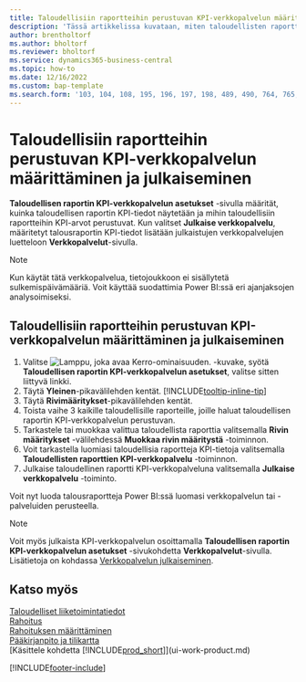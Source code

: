 ```yaml
---
title: Taloudellisiin raportteihin perustuvan KPI-verkkopalvelun määrittäminen ja julkaiseminen
description: 'Tässä artikkelissa kuvataan, miten taloudellisten raporttien KPI-tiedot näytetään tietyissä taloudellisissa raporteissa.'
author: brentholtorf
ms.author: bholtorf
ms.reviewer: bholtorf
ms.service: dynamics365-business-central
ms.topic: how-to
ms.date: 12/16/2022
ms.custom: bap-template
ms.search.form: '103, 104, 108, 195, 196, 197, 198, 489, 490, 764, 765, 766'
---
```

# <a name="set-up-and-publish-kpi-web-services-based-on-financial-reports"></a><a name="set-up-and-publish-kpi-web-services-based-on-financial-reports"></a><a name="set-up-and-publish-kpi-web-services-based-on-financial-reports"></a>Taloudellisiin raportteihin perustuvan KPI-verkkopalvelun määrittäminen ja julkaiseminen

**Taloudellisen raportin KPI-verkkopalvelun asetukset** -sivulla määrität, kuinka taloudellisen raportin KPI-tiedot näytetään ja mihin taloudellisiin raportteihin KPI-arvot perustuvat. Kun valitset **Julkaise verkkopalvelu**, määritetyt talousraportin KPI-tiedot lisätään julkaistujen verkkopalvelujen luetteloon **Verkkopalvelut**-sivulla.

> [!NOTE]
> Kun käytät tätä verkkopalvelua, tietojoukkoon ei sisällytetä sulkemispäivämääriä. Voit käyttää suodattimia Power BI:ssä eri ajanjaksojen analysoimiseksi.

## <a name="set-up-and-publish-a-kpi-web-service-based-on-financial-reports"></a><a name="set-up-and-publish-a-kpi-web-service-based-on-financial-reports"></a><a name="set-up-and-publish-a-kpi-web-service-based-on-financial-reports"></a>Taloudellisiin raportteihin perustuvan KPI-verkkopalvelun määrittäminen ja julkaiseminen
  
1. Valitse ![Lamppu, joka avaa Kerro-ominaisuuden.](media/ui-search/search_small.png "Kerro, mitä haluat tehdä") -kuvake, syötä **Taloudellisen raportin KPI-verkkopalvelun asetukset**, valitse sitten liittyvä linkki.
2. Täytä  **Yleinen**-pikavälilehden kentät. [!INCLUDE[tooltip-inline-tip](includes/tooltip-inline-tip_md.md)]
3. Täytä **Rivimääritykset**-pikavälilehden kentät.
4. Toista vaihe 3 kaikille taloudellisille raporteille, joille haluat taloudellisen raportin KPI-verkkopalvelun perustuvan.  
5. Tarkastele tai muokkaa valittua taloudellista raporttia valitsemalla **Rivin määritykset** -välilehdessä **Muokkaa rivin määritystä** -toiminnon.
6. Voit tarkastella luomiasi taloudellisia raportteja KPI-tietoja valitsemalla **Taloudellisten raporttien KPI-verkkopalvelu** -toiminnon.
7. Julkaise taloudellinen raportti KPI-verkkopalveluna valitsemalla **Julkaise verkkopalvelu** -toiminto.

Voit nyt luoda talousraportteja  Power BI:ssä luomasi verkkopalvelun tai -palveluiden perusteella.

> [!NOTE]  
> Voit myös julkaista KPI-verkkopalvelun osoittamalla **Taloudellisen raportin KPI-verkkopalvelun asetukset** -sivukohdetta **Verkkopalvelut**-sivulla. Lisätietoja on kohdassa [Verkkopalvelun julkaiseminen](across-how-publish-web-service.md).

## <a name="see-also"></a><a name="see-also"></a><a name="see-also"></a>Katso myös

[Taloudelliset liiketoimintatiedot](bi.md)  
[Rahoitus](finance.md)  
[Rahoituksen määrittäminen](finance-setup-finance.md)  
[Pääkirjanpito ja tilikartta](finance-general-ledger.md)  
[Käsittele kohdetta [!INCLUDE[prod_short](includes/prod_short.md)]](ui-work-product.md)

[!INCLUDE[footer-include](includes/footer-banner.md)]

